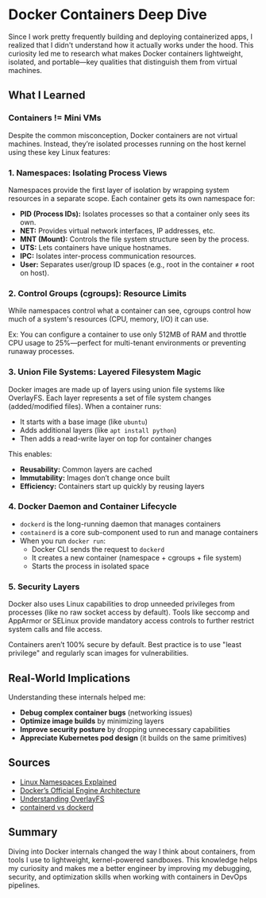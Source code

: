 # Docker Containers Deep Dive

Since I work pretty frequently building and deploying containerized apps, I realized that I didn't understand how it actually works under the hood. This curiosity led me to research what makes Docker containers lightweight, isolated, and portable—key qualities that distinguish them from virtual machines.

## What I Learned

### Containers != Mini VMs

Despite the common misconception, Docker containers are not virtual machines. Instead, they’re isolated processes running on the host kernel using these key Linux features:

### 1. **Namespaces: Isolating Process Views**

Namespaces provide the first layer of isolation by wrapping system resources in a separate scope. Each container gets its own namespace for:

- **PID (Process IDs):** Isolates processes so that a container only sees its own.
- **NET:** Provides virtual network interfaces, IP addresses, etc.
- **MNT (Mount):** Controls the file system structure seen by the process.
- **UTS:** Lets containers have unique hostnames.
- **IPC:** Isolates inter-process communication resources.
- **User:** Separates user/group ID spaces (e.g., root in the container ≠ root on host).

### 2. **Control Groups (cgroups): Resource Limits**

While namespaces control what a container can see, cgroups control how much of a system's resources (CPU, memory, I/O) it can use.

Ex: You can configure a container to use only 512MB of RAM and throttle CPU usage to 25%—perfect for multi-tenant environments or preventing runaway processes.

### 3. **Union File Systems: Layered Filesystem Magic**

Docker images are made up of layers using union file systems like OverlayFS. Each layer represents a set of file system changes (added/modified files). When a container runs:

- It starts with a base image (like `ubuntu`)
- Adds additional layers (like `apt install python`)
- Then adds a read-write layer on top for container changes

This enables:

- **Reusability:** Common layers are cached
- **Immutability:** Images don’t change once built
- **Efficiency:** Containers start up quickly by reusing layers

### 4. **Docker Daemon and Container Lifecycle**

- `dockerd` is the long-running daemon that manages containers
- `containerd` is a core sub-component used to run and manage containers
- When you run `docker run`:
  - Docker CLI sends the request to `dockerd`
  - It creates a new container (namespace + cgroups + file system)
  - Starts the process in isolated space

### 5. **Security Layers**

Docker also uses Linux capabilities to drop unneeded privileges from processes (like no raw socket access by default). Tools like seccomp and AppArmor or SELinux provide mandatory access controls to further restrict system calls and file access.

Containers aren’t 100% secure by default. Best practice is to use "least privilege" and regularly scan images for vulnerabilities.

## Real-World Implications

Understanding these internals helped me:

- **Debug complex container bugs** (networking issues)
- **Optimize image builds** by minimizing layers
- **Improve security posture** by dropping unnecessary capabilities
- **Appreciate Kubernetes pod design** (it builds on the same primitives)

## Sources

- [Linux Namespaces Explained](https://man7.org/linux/man-pages/man7/namespaces.7.html)
- [Docker’s Official Engine Architecture](https://docs.docker.com/engine/docker-overview/)
- [Understanding OverlayFS](https://www.kernel.org/doc/html/latest/filesystems/overlayfs.html)
- [containerd vs dockerd](https://containerd.io/)

## Summary

Diving into Docker internals changed the way I think about containers, from tools I use to lightweight, kernel-powered sandboxes. This knowledge helps my curiosity and makes me a better engineer by improving my debugging, security, and optimization skills when working with containers in DevOps pipelines.
